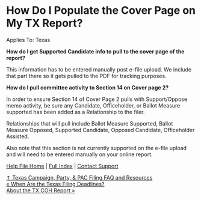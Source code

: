  How Do I Populate the Cover Page on My TX Report?
==========

Applies To: Texas

**How do I get Supported Candidate info to pull to the cover page of the report?**

This information has to be entered manually post e-file upload. We include that part there so it gets pulled to the PDF for tracking purposes.

**How do I pull committee activity to Section 14 on Cover page 2?**

In order to ensure Section 14 of Cover Page 2 pulls with Support/Oppose memo activity, be sure any Candidate, Officeholder, or Ballot Measure supported has been added as a Relationship to the filer.

Relationships that will pull include Ballot Measure Supported, Ballot Measure Opposed, Supported Candidate, Opposed Candidate, Officeholder Assisted.

Also note that this section is not currently supported on the e-file upload and will need to be entered manually on your online report.

[Help File Home](/help/) | [Full Index](/Help-File-Directory/) | [Contact Support](mailto:support@ISPolitical.com)

[⇑ Texas Campaign, Party, & PAC Filing FAQ and Resources](/Texas-Campaign-Party-PAC-Filing-FAQ-and-Resources)  
[« When Are the Texas Filing Deadlines?](/When-Are-the-Texas-Filing-Deadlines)  
[About the TX COH Report »](/About-the-TX-COH-Report)